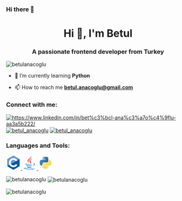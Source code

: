### Hi there 👋
<h1 align="center">Hi 👋, I'm Betul</h1>
<h3 align="center">A passionate frontend developer from Turkey</h3>

<p align="left"> <img src="https://komarev.com/ghpvc/?username=betulanacoglu&label=Profile%20views&color=0e75b6&style=flat" alt="betulanacoglu" /> </p>

- 🌱 I’m currently learning **Python**

- 📫 How to reach me **betul.anacoglu@gmail.com**

<h3 align="left">Connect with me:</h3>
<p align="left">
<a href="https://linkedin.com/in/https://www.linkedin.com/in/bet%c3%bcl-ana%c3%a7o%c4%9flu-aa3a5b222/" target="blank"><img align="center" src="https://raw.githubusercontent.com/rahuldkjain/github-profile-readme-generator/master/src/images/icons/Social/linked-in-alt.svg" alt="https://www.linkedin.com/in/bet%c3%bcl-ana%c3%a7o%c4%9flu-aa3a5b222/" height="30" width="40" /></a>
<a href="https://instagram.com/betul_anacoglu" target="blank"><img align="center" src="https://raw.githubusercontent.com/rahuldkjain/github-profile-readme-generator/master/src/images/icons/Social/instagram.svg" alt="betul_anacoglu" height="30" width="40" /></a>
<a href="https://www.hackerrank.com/betul_anacoglu" target="blank"><img align="center" src="https://raw.githubusercontent.com/rahuldkjain/github-profile-readme-generator/master/src/images/icons/Social/hackerrank.svg" alt="betul_anacoglu" height="30" width="40" /></a>
</p>

<h3 align="left">Languages and Tools:</h3>
<p align="left"> <a href="https://www.cprogramming.com/" target="_blank" rel="noreferrer"> <img src="https://raw.githubusercontent.com/devicons/devicon/master/icons/c/c-original.svg" alt="c" width="40" height="40"/> </a> <a href="https://www.java.com" target="_blank" rel="noreferrer"> <img src="https://raw.githubusercontent.com/devicons/devicon/master/icons/java/java-original.svg" alt="java" width="40" height="40"/> </a> <a href="https://www.python.org" target="_blank" rel="noreferrer"> <img src="https://raw.githubusercontent.com/devicons/devicon/master/icons/python/python-original.svg" alt="python" width="40" height="40"/> </a> </p>

<p><img align="left" src="https://github-readme-stats.vercel.app/api/top-langs?username=betulanacoglu&show_icons=true&locale=en&layout=compact" alt="betulanacoglu" /></p>

<p>&nbsp;<img align="center" src="https://github-readme-stats.vercel.app/api?username=betulanacoglu&show_icons=true&locale=en" alt="betulanacoglu" /></p>

<p><img align="center" src="https://github-readme-streak-stats.herokuapp.com/?user=betulanacoglu&" alt="betulanacoglu" /></p>
